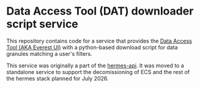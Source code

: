 # Data Access Tool (DAT) downloader script service

This repository contains code for a service that provides the [Data Access Tool
(AKA Everest UI)](https://bitbucket.org/nsidc/everest-ui/) with a python-based download script for data granules
matching a user's filters.

This service was originally a part of the
[hermes-api](https://bitbucket.org/nsidc/hermes-api/src). It was moved to a
standalone service to support the decomissioning of ECS and the rest of the
hermes stack planned for July 2026.
